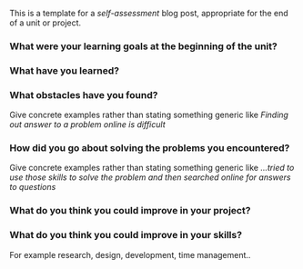 This is a template for a *self-assessment* blog post, appropriate for the end of a unit or project.


### What were your learning goals at the beginning of the unit? 

### What have you learned?

### What obstacles have you found? 

Give concrete examples rather than stating something generic like *Finding out answer to a problem online is difficult*

### How did you go about solving the problems you encountered?

Give concrete examples rather than stating something generic like *...tried to use those skills to solve the problem and then searched online for answers to questions*

### What do you think you could improve in your project?

### What do you think you could improve in your skills? 

For example research, design, development, time management..
